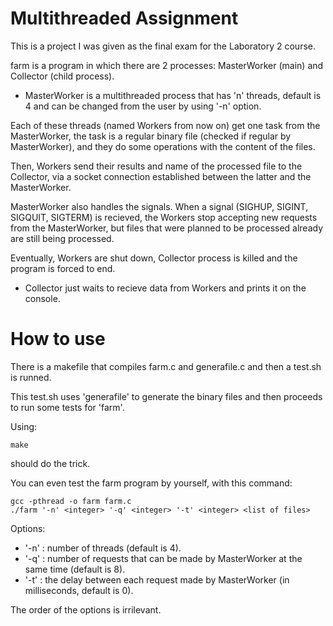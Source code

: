 # Multithreaded Assignment

This is a project I was given as the final exam for the Laboratory 2 course.

farm is a program in which there are 2 processes: MasterWorker (main) and Collector (child process).

- MasterWorker is a multithreaded process that has 'n' threads, default is 4 and can be changed from the user by using '-n' option.

Each of these threads (named Workers from now on) get one task from the MasterWorker, the task is a regular binary file (checked if regular by MasterWorker), and they do some operations with the content of the files.

Then, Workers send their results and name of the processed file to the Collector, via a socket connection established between the latter and the MasterWorker.

MasterWorker also handles the signals. When a signal (SIGHUP, SIGINT, SIGQUIT, SIGTERM) is recieved, the Workers stop accepting new requests from the MasterWorker, but files that were planned to be processed already are still being processed.

Eventually, Workers are shut down, Collector process is killed and the program is forced to end.

- Collector just waits to recieve data from Workers and prints it on the console.

# How to use
There is a makefile that compiles farm.c and generafile.c and then a test.sh is runned.

This test.sh uses 'generafile' to generate the binary files and then proceeds to run some tests for 'farm'.

Using:
```
make
```
should do the trick.

You can even test the farm program by yourself, with this command:
```
gcc -pthread -o farm farm.c
./farm '-n' <integer> '-q' <integer> '-t' <integer> <list of files>
```
Options:
- '-n' <integer> : number of threads (default is 4).
- '-q' <integer> : number of requests that can be made by MasterWorker at the same time (default is 8).
- '-t' <integer> : the delay between each request made by MasterWorker (in milliseconds, default is 0).

The order of the options is irrilevant.
